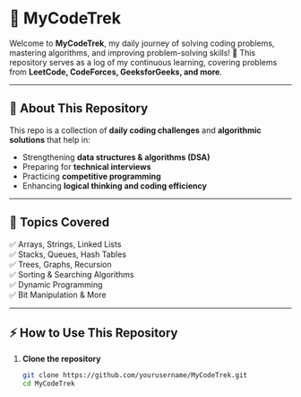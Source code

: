 # 🚀 MyCodeTrek

Welcome to **MyCodeTrek**, my daily journey of solving coding problems, mastering algorithms, and improving problem-solving skills! 🌟 This repository serves as a log of my continuous learning, covering problems from **LeetCode, CodeForces, GeeksforGeeks, and more**.

---

## 📌 About This Repository
This repo is a collection of **daily coding challenges** and **algorithmic solutions** that help in:
- Strengthening **data structures & algorithms (DSA)**
- Preparing for **technical interviews**
- Practicing **competitive programming**
- Enhancing **logical thinking and coding efficiency**

---
## 🚀 Topics Covered
✅ Arrays, Strings, Linked Lists  
✅ Stacks, Queues, Hash Tables  
✅ Trees, Graphs, Recursion  
✅ Sorting & Searching Algorithms  
✅ Dynamic Programming  
✅ Bit Manipulation & More  

---

## ⚡ How to Use This Repository
1. **Clone the repository**  
   ```sh
   git clone https://github.com/yourusername/MyCodeTrek.git
   cd MyCodeTrek
